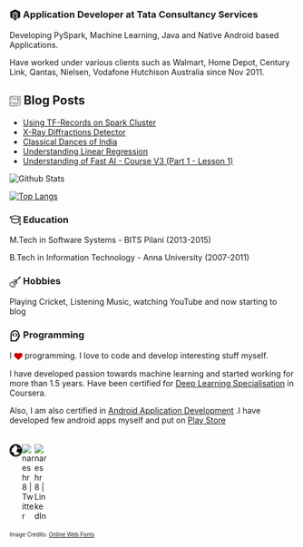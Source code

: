 

### <img src="https://github.com/nareshr8/nareshr8/blob/master/app.svg" height="20" width="20" align="center"/> Application Developer at Tata Consultancy Services 

Developing PySpark, Machine Learning, Java and Native Android based Applications. 

Have worked under various clients such as Walmart, Home Depot, Century Link, Qantas, Nielsen, Vodafone Hutchison Australia since Nov 2011.


## <img src="https://github.com/nareshr8/nareshr8/blob/master/pst.svg" height="20" width="20" align="center"/> Blog Posts
<!-- BLOG-POST-LIST:START -->
- [Using TF-Records on Spark Cluster](https://nareshr8.github.io/ml_posts/tf-records/spark/py-spark/performance/2020/07/01/TF-Records-on-Spark.html)
- [X-Ray Diffractions Detector](https://nareshr8.github.io/ml_posts/image-classifer/fastai2/2020/04/30/Multi-Label-Image-Classification.html)
- [Classical Dances of India](https://nareshr8.github.io/ml_posts/image-classifer/fastai2/2020/04/02/Image-Classification.html)
- [Understanding Linear Regression](https://nareshr8.github.io/ml_posts/pytorch/fast-ai/2019/01/16/linear-regression-coding.html)
- [Understanding of Fast AI - Course V3 (Part 1 - Lesson 1)](https://nareshr8.github.io/ml_posts/fast-ai/2018/10/31/fastai-p1-l1.html)
<!-- BLOG-POST-LIST:END -->


![Github Stats](https://github-readme-stats.vercel.app/api?username=nareshr8&show_icons=true)

[![Top Langs](https://github-readme-stats.vercel.app/api/top-langs/?username=nareshr8&layout=compact&hide=jupyter%20notebook,HTML)](https://github.com/nareshr8/github-readme-stats)


### <img src="https://github.com/nareshr8/nareshr8/blob/master/edu.svg" height="20" width="20" align="center"/> Education

M.Tech in Software Systems - BITS Pilani (2013-2015)

B.Tech in Information Technology - Anna University (2007-2011)

### <img src="https://github.com/nareshr8/nareshr8/blob/master/hbs.svg" height="20" width="20" align="center"/> Hobbies

Playing Cricket, Listening Music, watching YouTube and now starting to blog


### <img src="https://github.com/nareshr8/nareshr8/blob/master/pgm.svg" height="20" width="20" align="center"/> Programming


I <img src="https://github.com/nareshr8/nareshr8/blob/master/hrt.svg" height="15" width="15" align="center"/> programming. I love to code and develop interesting stuff myself.

I have developed passion towards machine learning and started working for more than 1.5 years. Have been certified for [Deep Learning Specialisation](https://www.coursera.org/account/accomplishments/specialization/certificate/NZTTSED2DZGA) in Coursera.

Also, I am also certified in [Android Application Development](https://www.coursera.org/account/accomplishments/certificate/44BEBZEAE6) .I have developed few android apps myself and put on [Play Store](https://play.google.com/store/apps/developer?id=Hayagriv)
<br><br><br>
[<img align="left" alt="nareshr8.github.io" width="22px" src="https://raw.githubusercontent.com/iconic/open-iconic/master/svg/globe.svg" />][website][<img align="left" alt="nareshr8 | Twitter" width="22px" src="https://cdn.jsdelivr.net/npm/simple-icons@v3/icons/twitter.svg" />][twitter][<img align="left" alt="nareshr8 | LinkedIn" width="22px" src="https://cdn.jsdelivr.net/npm/simple-icons@v3/icons/linkedin.svg" />][linkedin]

<br>
<br><br><br><br><br><br><br>
<sub><sup>Image Credits: <a href="http://www.onlinewebfonts.com">Online Web Fonts</a></sup></sub>

[website]: https://nareshr8.github.io
[twitter]: https://twitter.com/nareshr8
[linkedin]: https://linkedin.com/in/nareshr8
